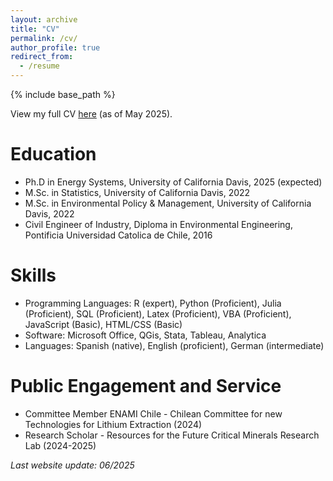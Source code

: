 ```yaml
---
layout: archive
title: "CV"
permalink: /cv/
author_profile: true
redirect_from:
  - /resume
---
```


{% include base_path %}

View my full CV [here](../files/Resume_Busch.pdf) (as of May 2025).

Education
======
* Ph.D in Energy Systems, University of California Davis, 2025 (expected)
* M.Sc. in Statistics, University of California Davis, 2022
* M.Sc. in Environmental Policy & Management, University of California Davis, 2022
* Civil Engineer of Industry, Diploma in Environmental Engineering, Pontificia Universidad Catolica de Chile, 2016

  
Skills
======
* Programming Languages: R (expert), Python (Proficient), Julia (Proficient), SQL (Proficient), Latex (Proficient), VBA (Proficient), JavaScript (Basic), HTML/CSS (Basic)
* Software: Microsoft Office, QGis, Stata, Tableau, Analytica
* Languages: Spanish (native), English (proficient), German (intermediate)

Public Engagement and Service
======
* Committee Member ENAMI Chile - Chilean Committee for new Technologies for Lithium Extraction (2024)
* Research Scholar - Resources for the Future Critical Minerals Research Lab (2024-2025)

  
       
  
*Last website update: 06/2025*
